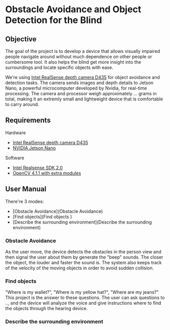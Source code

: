 # Obstacle Avoidance and Object Detection for the Blind 
## Objective
The goal of the project is to develop a device that allows visually impaired people navigate around without much dependence on other people or cumbersome tool. It also helps the blind get more insight into the surroundings and locate specific objects with ease. 

We're using [Intel RealSense depth camera D435](https://www.intelrealsense.com/depth-camera-d435/) for object avoidance and detection tasks. The camera sends images and depth details to Jetson Nano, a powerful microcomputer developed by Nvidia, for real-time processing. The camera and processor weigh approximately ... grams in total, making it an extremly small and lightweight device that is comfortable to carry around. 

## Requirements
Hardware
- [Intel RealSense depth camera D435](https://www.intelrealsense.com/depth-camera-d435/)
- [NVIDIA Jetson Nano](https://www.nvidia.com/en-us/autonomous-machines/embedded-systems/jetson-nano/)

Software 
- [Intel Realsense SDK 2.0](https://github.com/IntelRealSense/librealsense)
- [OpenCV 4.1.1 with extra modules](https://github.com/opencv/opencv)

## User Manual
There're 3 modes:
- [Obstacle Avoidance](Obstacle Avoidance)
- [Find objects](Find objects )
- [Describe the surrounding environment](Describe the surrounding environment)

### Obstacle Avoidance
As the user move, the device detects the obstacles in the person view and then signal the user about them by generate the "beep" sounds. The closer the object, the louder and faster the sound is. The system also keeps track of the velocity of the moving objects in order to avoid sudden collision. 

### Find objects 
"Where is my wallet?", "Where is my yellow hat?", "Where are my jeans?"
This project is the answer to these questions. The user can ask questions to .., and the device will analyze the voice and give instructions where to find the objects through the hearing device.  

### Describe the surrounding environment









